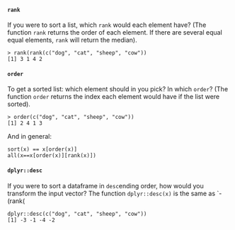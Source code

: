 #### `rank`
If you were to sort a list, which `rank` would each element have?
(The function `rank` returns the order of each element. If there are several equal equal elements, `rank` will return the median).
```
> rank(rank(c("dog", "cat", "sheep", "cow"))
[1] 3 1 4 2
``` 

#### `order`
To get a sorted list: which element should in you pick? In which `order`? 
(The function `order` returns the index each element would have if the list were sorted).
```
> order(c("dog", "cat", "sheep", "cow"))
[1] 2 4 1 3
```
And in general:
```
sort(x) == x[order(x)]
all(x==x[order(x)][rank(x)])
```

#### `dplyr::desc`
If you were to sort a dataframe in `desc`ending order, how would you transform the input vector?
The function `dplyr::desc(x)` is the same as `-(rank(
```
dplyr::desc(c("dog", "cat", "sheep", "cow"))
[1] -3 -1 -4 -2
```

<!--stackedit_data:
eyJoaXN0b3J5IjpbMTM3ODQ0OTAwOCwxNzQ0ODk1NTM2LC0xNj
k3NTA2MzM1LDE1NTkzOTI2MjcsLTYyODI5MTc5NSwtMTM2MDc1
NzEzNiwxOTAxMTgzODM5XX0=
-->